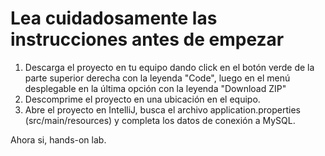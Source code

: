 # Lea cuidadosamente las instrucciones antes de empezar
1. Descarga el proyecto en tu equipo dando click en el botón verde de la parte superior derecha con la leyenda "Code", luego en el menú desplegable en la última opción con la leyenda "Download ZIP"
2. Descomprime el proyecto en una ubicación en el equipo.
3. Abre el proyecto en IntelliJ, busca el archivo application.properties (src/main/resources) y completa los datos de conexión a MySQL.

Ahora si, hands-on lab.
